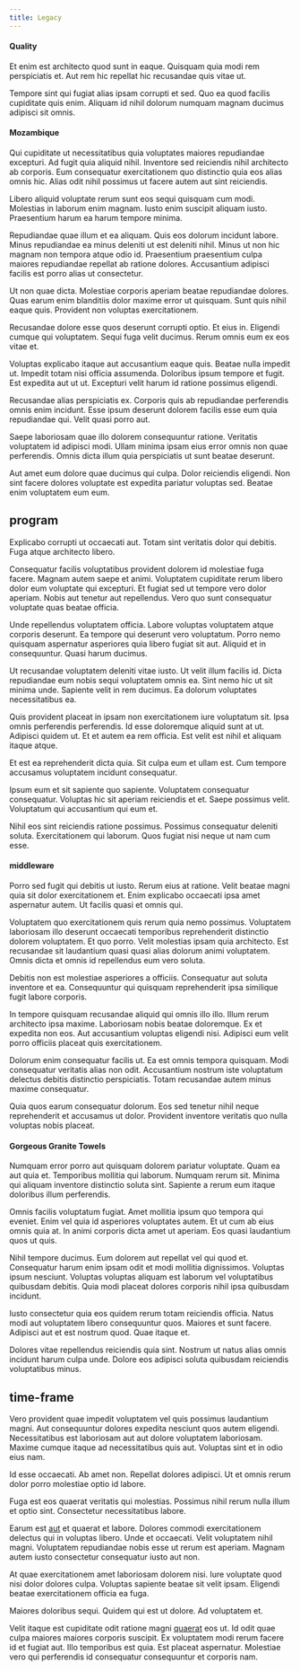```yaml
---
title: Legacy
---
```


#### Quality

Et enim est architecto quod sunt in eaque. Quisquam quia modi rem perspiciatis et. Aut rem hic repellat hic recusandae quis vitae ut.

Tempore sint qui fugiat alias ipsam corrupti et sed. Quo ea quod facilis cupiditate quis enim. Aliquam id nihil dolorum numquam magnam ducimus adipisci sit omnis.

#### Mozambique

Qui cupiditate ut necessitatibus quia voluptates maiores repudiandae excepturi. Ad fugit quia aliquid nihil. Inventore sed reiciendis nihil architecto ab corporis. Eum consequatur exercitationem quo distinctio quia eos alias omnis hic. Alias odit nihil possimus ut facere autem aut sint reiciendis.

Libero aliquid voluptate rerum sunt eos sequi quisquam cum modi. Molestias in laborum enim magnam. Iusto enim suscipit aliquam iusto. Praesentium harum ea harum tempore minima.

Repudiandae quae illum et ea aliquam. Quis eos dolorum incidunt labore. Minus repudiandae ea minus deleniti ut est deleniti nihil. Minus ut non hic magnam non tempora atque odio id. Praesentium praesentium culpa maiores repudiandae repellat ab ratione dolores. Accusantium adipisci facilis est porro alias ut consectetur.

Ut non quae dicta. Molestiae corporis aperiam beatae repudiandae dolores. Quas earum enim blanditiis dolor maxime error ut quisquam. Sunt quis nihil eaque quis. Provident non voluptas exercitationem.

Recusandae dolore esse quos deserunt corrupti optio. Et eius in. Eligendi cumque qui voluptatem. Sequi fuga velit ducimus. Rerum omnis eum ex eos vitae et.

Voluptas explicabo itaque aut accusantium eaque quis. Beatae nulla impedit ut. Impedit totam nisi officia assumenda. Doloribus ipsum tempore et fugit. Est expedita aut ut ut. Excepturi velit harum id ratione possimus eligendi.

Recusandae alias perspiciatis ex. Corporis quis ab repudiandae perferendis omnis enim incidunt. Esse ipsum deserunt dolorem facilis esse eum quia repudiandae qui. Velit quasi porro aut.

Saepe laboriosam quae illo dolorem consequuntur ratione. Veritatis voluptatem id adipisci modi. Ullam minima ipsam eius error omnis non quae perferendis. Omnis dicta illum quia perspiciatis ut sunt beatae deserunt.

Aut amet eum dolore quae ducimus qui culpa. Dolor reiciendis eligendi. Non sint facere dolores voluptate est expedita pariatur voluptas sed. Beatae enim voluptatem eum eum.

## program

Explicabo corrupti ut occaecati aut. Totam sint veritatis dolor qui debitis. Fuga atque architecto libero.

Consequatur facilis voluptatibus provident dolorem id molestiae fuga facere. Magnam autem saepe et animi. Voluptatem cupiditate rerum libero dolor eum voluptate qui excepturi. Et fugiat sed ut tempore vero dolor aperiam. Nobis aut tenetur aut repellendus. Vero quo sunt consequatur voluptate quas beatae officia.

Unde repellendus voluptatem officia. Labore voluptas voluptatem atque corporis deserunt. Ea tempore qui deserunt vero voluptatum. Porro nemo quisquam aspernatur asperiores quia libero fugiat sit aut. Aliquid et in consequuntur. Quasi harum ducimus.

Ut recusandae voluptatem deleniti vitae iusto. Ut velit illum facilis id. Dicta repudiandae eum nobis sequi voluptatem omnis ea. Sint nemo hic ut sit minima unde. Sapiente velit in rem ducimus. Ea dolorum voluptates necessitatibus ea.

Quis provident placeat in ipsam non exercitationem iure voluptatum sit. Ipsa omnis perferendis perferendis. Id esse doloremque aliquid sunt at ut. Adipisci quidem ut. Et et autem ea rem officia. Est velit est nihil et aliquam itaque atque.

Et est ea reprehenderit dicta quia. Sit culpa eum et ullam est. Cum tempore accusamus voluptatem incidunt consequatur.

Ipsum eum et sit sapiente quo sapiente. Voluptatem consequatur consequatur. Voluptas hic sit aperiam reiciendis et et. Saepe possimus velit. Voluptatum qui accusantium qui eum et.

Nihil eos sint reiciendis ratione possimus. Possimus consequatur deleniti soluta. Exercitationem qui laborum. Quos fugiat nisi neque ut nam cum esse.

#### middleware

Porro sed fugit qui debitis ut iusto. Rerum eius at ratione. Velit beatae magni quia sit dolor exercitationem et. Enim explicabo occaecati ipsa amet aspernatur autem. Ut facilis quasi et omnis qui.

Voluptatem quo exercitationem quis rerum quia nemo possimus. Voluptatem laboriosam illo deserunt occaecati temporibus reprehenderit distinctio dolorem voluptatem. Et quo porro. Velit molestias ipsam quia architecto. Est recusandae sit laudantium quasi quasi alias dolorum animi voluptatem. Omnis dicta et omnis id repellendus eum vero soluta.

Debitis non est molestiae asperiores a officiis. Consequatur aut soluta inventore et ea. Consequuntur qui quisquam reprehenderit ipsa similique fugit labore corporis.

In tempore quisquam recusandae aliquid qui omnis illo illo. Illum rerum architecto ipsa maxime. Laboriosam nobis beatae doloremque. Ex et expedita non eos. Aut accusantium voluptas eligendi nisi. Adipisci eum velit porro officiis placeat quis exercitationem.

Dolorum enim consequatur facilis ut. Ea est omnis tempora quisquam. Modi consequatur veritatis alias non odit. Accusantium nostrum iste voluptatum delectus debitis distinctio perspiciatis. Totam recusandae autem minus maxime consequatur.

Quia quos earum consequatur dolorum. Eos sed tenetur nihil neque reprehenderit et accusamus ut dolor. Provident inventore veritatis quo nulla voluptas nobis placeat.

#### Gorgeous Granite Towels

Numquam error porro aut quisquam dolorem pariatur voluptate. Quam ea aut quia et. Temporibus mollitia qui laborum. Numquam rerum sit. Minima qui aliquam inventore distinctio soluta sint. Sapiente a rerum eum itaque doloribus illum perferendis.

Omnis facilis voluptatum fugiat. Amet mollitia ipsum quo tempora qui eveniet. Enim vel quia id asperiores voluptates autem. Et ut cum ab eius omnis quia at. In animi corporis dicta amet ut aperiam. Eos quasi laudantium quos ut quis.

Nihil tempore ducimus. Eum dolorem aut repellat vel qui quod et. Consequatur harum enim ipsam odit et modi mollitia dignissimos. Voluptas ipsum nesciunt. Voluptas voluptas aliquam est laborum vel voluptatibus quibusdam debitis. Quia modi placeat dolores corporis nihil ipsa quibusdam incidunt.

Iusto consectetur quia eos quidem rerum totam reiciendis officia. Natus modi aut voluptatem libero consequuntur quos. Maiores et sunt facere. Adipisci aut et est nostrum quod. Quae itaque et.

Dolores vitae repellendus reiciendis quia sint. Nostrum ut natus alias omnis incidunt harum culpa unde. Dolore eos adipisci soluta quibusdam reiciendis voluptatibus minus.

## time-frame

Vero provident quae impedit voluptatem vel quis possimus laudantium magni. Aut consequuntur dolores expedita nesciunt quos autem eligendi. Necessitatibus est laboriosam aut aut dolore voluptatem laboriosam. Maxime cumque itaque ad necessitatibus quis aut. Voluptas sint et in odio eius nam.

Id esse occaecati. Ab amet non. Repellat dolores adipisci. Ut et omnis rerum dolor porro molestiae optio id labore.

Fuga est eos quaerat veritatis qui molestias. Possimus nihil rerum nulla illum et optio sint. Consectetur necessitatibus labore.

Earum est [aut](/eos/est/autem/steel_national.md) et quaerat et labore. Dolores commodi exercitationem delectus qui in voluptas libero. Unde et occaecati. Velit voluptatem nihil magni. Voluptatem repudiandae nobis esse ut rerum est aperiam. Magnam autem iusto consectetur consequatur iusto aut non.

At quae exercitationem amet laboriosam dolorem nisi. Iure voluptate quod nisi dolor dolores culpa. Voluptas sapiente beatae sit velit ipsam. Eligendi beatae exercitationem officia ea fuga.

Maiores doloribus sequi. Quidem qui est ut dolore. Ad voluptatem et.

Velit itaque est cupiditate odit ratione magni [quaerat](/voluptate/payment_up_sized.md) eos ut. Id odit quae culpa maiores maiores corporis suscipit. Ex voluptatem modi rerum facere id et fugiat aut. Illo temporibus est quia. Est placeat aspernatur. Molestiae vero qui perferendis id consequatur consequuntur et corporis nam.
